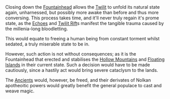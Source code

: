 ---
---

 

Closing down the [Fountainhead](..\..\Realms\Utuw%20System\Schi\Servilia\Regions\Long%20Savannah\Palga%20Basin\Fountainhead.md) allows the [Twilit](..\..\Realms\Planes\Twilit.md) to unfold its natural state again, unharnessed, but possibly more awake than before and thus more conversing. This process takes time, and it'll never truly regain it's prome state, as the [Echoes](..\..\Overviews\Concepts\Echoes.md) and [Twilit Rift](..\..\Overviews\Concepts\Twilit%20Rift.md)s manifest the tangible trauma caused by the millenia-long bloodletting. 

This would equate to freeing a human being from constant torment whilst sedated, a truly miserable state to be in. 

However, such action is not without consequences; as it is the Fountainhead that erected and stabilises the [Hollow Mountains](..\..\Realms\Utuw%20System\Schi\Servilia\Regions\Hollow%20Mountains\Hollow%20Mountains.md) and [Floating Islands](..\..\Realms\Utuw%20System\Schi\Servilia\Regions\Hollow%20Mountains\Ancient%20Exile\Floating%20Islands.md) in their current state. Such a decision would have to be made cautiously, since a hastily act would bring severe cataclysm to the lands. 

The [Ancients](..\..\Groupings\Factions\Ancients.md) would, however, be freed, and their derivates of Nolkan apotheoitic powers would greatly benefit the general populace to cast and weave magic. 
